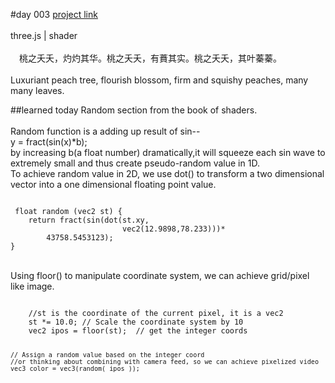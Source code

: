 #day 003
[project link](http://caiyuli.com/projects/xDaysOfMaking/d003/)
 <br />
 <br />
three.js | shader
 <br />
 <br />
　桃之夭夭，灼灼其华。桃之夭夭，有蕡其实。桃之夭夭，其叶蓁蓁。
 <br />
 <br />
 Luxuriant peach tree, flourish blossom, firm and squishy peaches, many many leaves.

##learned today
Random section from the book of shaders.
 <br />
 <br />
 Random function is a adding up result of sin--
 <br />
 y = fract(sin(x)*b);
 <br />
 by increasing b(a float number) dramatically,it will squeeze each sin wave to extremely small and thus create pseudo-random value in 1D.
 <br />
 To achieve random value in 2D, we use dot() to transform a two dimensional vector into a one dimensional floating point value.
 <br />

 <pre><code>
 float random (vec2 st) {
    return fract(sin(dot(st.xy,
                         vec2(12.9898,78.233)))*
        43758.5453123);
}
</code></pre>

 <br />
Using floor() to manipulate coordinate system, we can achieve grid/pixel like image.
 <br />
 <pre><code>
    //st is the coordinate of the current pixel, it is a vec2
    st *= 10.0; // Scale the coordinate system by 10
    vec2 ipos = floor(st);  // get the integer coords

    // Assign a random value based on the integer coord
    //or thinking about combining with camera feed, so we can achieve pixelized video
    vec3 color = vec3(random( ipos ));
   </code></pre>
